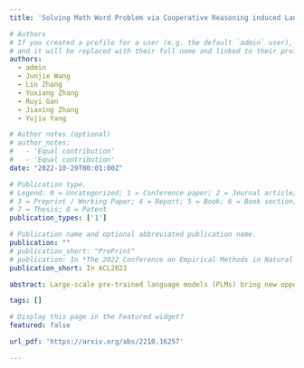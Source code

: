 ```yaml
---
title: 'Solving Math Word Problem via Cooperative Reasoning induced Language Models'

# Authors
# If you created a profile for a user (e.g. the default `admin` user), write the username (folder name) here
# and it will be replaced with their full name and linked to their profile.
authors:
  - admin
  - Junjie Wang
  - Lin Zhang
  - Yuxiang Zhang
  - Ruyi Gan
  - Jiaxing Zhang
  - Yujiu Yang

# Author notes (optional)
# author_notes:
#   - 'Equal contribution'
#   - 'Equal contribution'
date: "2022-10-29T00:01:00Z"

# Publication type.
# Legend: 0 = Uncategorized; 1 = Conference paper; 2 = Journal article;
# 3 = Preprint / Working Paper; 4 = Report; 5 = Book; 6 = Book section;
# 7 = Thesis; 8 = Patent
publication_types: ['1']

# Publication name and optional abbreviated publication name.
publication: ""
# publication_short: "PrePrint"
# publication: In *The 2022 Conference on Empirical Methods in Natural Language Processing*
publication_short: In ACL2023

abstract: Large-scale pre-trained language models (PLMs) bring new opportunities to challenge problems, especially those that need high-level intelligence, such as the math word problem (MWPs). However, directly applying existing PLMs to MWPs can fail as the generation process lacks sufficient supervision and thus lacks fast adaptivity as humans. We notice that human reasoning has a dual reasoning framework that consists of an immediate reaction system (system 1) and a delicate reasoning system (system 2), where the entire reasoning is determined by their interaction. This inspires us to develop a cooperative reasoning-induced PLM for solving MWPs, called Cooperative Reasoning (CoRe), resulting in a human-like reasoning architecture with system 1 as the generator and system 2 as the verifier. In our approach, the generator is responsible for generating reasoning paths, and the verifiers are used to supervise the evaluation in order to obtain reliable feedback for the generator. We evaluate our CoRe framework on several mathematical reasoning datasets and achieve decent improvement over state-of-the-art methods, up to 9.8% increase over best baselines.

tags: []

# Display this page in the Featured widget?
featured: false

url_pdf: 'https://arxiv.org/abs/2210.16257'

---
```

